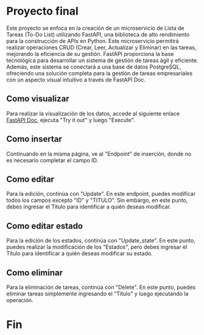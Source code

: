 # Proyecto final
Este proyecto se enfoca en la creación de un microservicio de Lista de Tareas (To-Do List) utilizando FastAPI, una biblioteca de alto rendimiento para la construcción de APIs en Python. Este microservicio permitirá realizar operaciones CRUD (Crear, Leer, Actualizar y Eliminar) en las tareas, mejorando la eficiencia de su gestión. FastAPI proporciona la base tecnológica para desarrollar un sistema de gestión de tareas ágil y eficiente. Además, este sistema se conectará a una base de datos PostgreSQL, ofreciendo una solución completa para la gestión de tareas empresariales con un aspecto visual intuitivo a través de FastAPI Doc.

## Como visualizar
Para realizar la visualización de los datos, accede al siguiente enlace [FastAPI Doc](http://127.0.0.1:8000/docs), ejecuta "Try it out" y luego "Execute".

## Como insertar
Continuando en la misma página, ve al "Endpoint" de inserción, donde no es necesario completar el campo ID.

## Como editar
Para la edición, continúa con "Update". En este endpoint, puedes modificar todos los campos excepto "ID" y "TITULO". Sin embargo, en este punto, debes ingresar el Título para identificar a quién deseas modificar.

## Como editar estado
Para la edición de los estados, continúa con "Update_state". En este punto, puedes realizar la modificación de los "Estados", pero debes ingresar el Título para identificar a quién deseas modificar su estado.

## Como eliminar
Para la eliminación de tareas, continúa con "Delete". En este punto, puedes eliminar tareas simplemente ingresando el "Título" y luego ejecutando la operación.

# Fin
